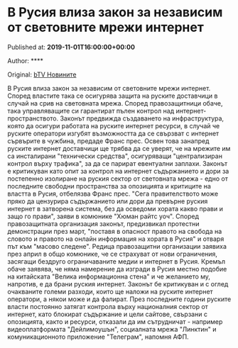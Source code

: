 
# В Русия влиза закон за независим от световните мрежи интернет

Published at: **2019-11-01T16:00:00+00:00**

Author: ****

Original: [bTV Новините](https://btvnovinite.bg/svetut/v-rusija-vliza-v-sila-osporvan-zakon-za-kontrol-varhu-internet.html)

В Русия влиза закон за независим от световните мрежи интернет. Според властите така се осигурява защита на руските доставчици в случай на срив на световната мрежа. Според правозащитници обаче, така управляващите си гарантират пълен контрол над интернет-пространството.
Законът предвижда създаването на инфраструктура, която да осигури работата на руските интернет ресурси, в случай че руските оператори изгубят възможността да се свързват с интернет сървърите в чужбина, предаде Франс прес.
Освен това занапред руските интернет доставчици ще трябва да се уверят, че на мрежите им са инсталирани "технически средства", осигуряващи "централизиран контрол върху трафика", за да се парират евентуални заплахи.
Законът е критикуван като опит за контрол на интернет съдържанието и дори за постепенно изолиране на руския сектор от световната мрежа - едно от последните свободни пространства за опозицията и критиците на властта в Русия, отбелязва Франс прес.
"Сега правителството може пряко да цензурира съдържанието или дори да превърне руския интернет в затворена система, без да осведоми хората какво прави и защо го прави", заяви в комюнике "Хюман райтс уоч".
Според правозащитната организация законът, предизвикал протестни демонстрации през март, "поставя в опасност правото на свобода на словото и правото на онлайн информация на хората в Русия" и отваря път към "масово следене".
Редица правозащитни организации заявиха през април в общо комюнике, че се страхуват от нови ограничения, засягащи бездруго ограничаваните медии и интернет в Русия.
Кремъл обаче заявява, че няма намерение да изгради в Русия местно подобие на китайската "Велика информационна стена" и че желанието му, напротив, е да брани руския интернет. Законът бе критикуван и с оглед очакваните големи разходи, които ще наложи на руските интернет оператори, а някои може и да фалират.
През последните години руските власти постоянно затягат контрола върху националния сектор от интернет, като блокират съдържание и цели сайтове, свързани с опозицията, както и ресурси, отказали да им сътрудничат - например видеоплатформата "Дейлимоушън", социалната мрежа "Линктин" и комуникационното приложение "Телеграм", напомня АФП.
